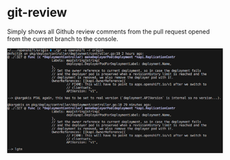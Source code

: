 git-review
==============================

Simply shows all Github review comments from the pull request opened from the current
branch to the console.

![foo](https://github.com/mfojtik/git-review/raw/master/images/screen.png "")
